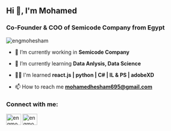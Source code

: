 <h2 align="left">Hi 👋, I'm Mohamed</h1>
<h3 align="left">Co-Founder & COO of Semicode Company from Egypt</h3>
<p align="left"> <img src="https://komarev.com/ghpvc/?username=engmohesham&label=Profile%20views&color=0e75b6&style=flat" alt="engmohesham" /> </p>


- 👋 I’m currently working in **Semicode Company**

- 🌱 I’m currently learning **Data Anlysis, Data Science**

- 👨‍💻 I'm learned **react.js | python | C# | IL & PS | adobeXD**

- 📫 How to reach me **mohamedhesham695@gmail.com**

<h3 align="left">Connect with me:</h3>
<p align="left">
<a href="https://www.linkedin.com/in/engmohesham/" target="_blank"><img align="center" src="https://raw.githubusercontent.com/rahuldkjain/github-profile-readme-generator/master/src/images/icons/Social/linked-in-alt.svg" alt="engmohesham/" height="30" width="40" /></a>
<a href="https://www.facebook.com/EngMoHesham/" target="_blank"><img align="center" src="https://raw.githubusercontent.com/rahuldkjain/github-profile-readme-generator/master/src/images/icons/Social/facebook.svg" alt="engmohesham" height="30" width="40" /></a>
</p>

